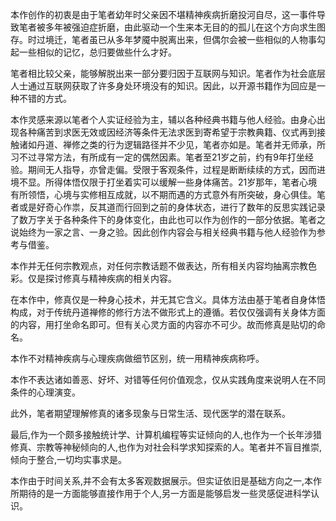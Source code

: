 本作创作的初衷是由于笔者幼年时父亲因不堪精神疾病折磨投河自尽，这一事件导致笔者被多年被强迫症折磨，由此驱动一个生来本无目的的孤儿在这个方向求生图存。时过境迁，笔者虽已从多年梦魇中脱离出来，但偶尔会被一些相似的人物事勾起一些相似的记忆，总归要做些什么才好。

笔者相比较父亲，能够解脱出来一部分要归因于互联网与知识。笔者作为社会底层人士通过互联网获取了许多身处环境没有的知识。因此，以开源书籍作为回应是一种不错的方式。

本作灵感来源以笔者个人实证经验为主，辅以各种经典书籍与他人经验。由身心出现各种痛苦到求医无效或因经济等条件无法求医到寄希望于宗教典籍、仪式再到接触诸如丹道、禅修之类的行为逻辑路径并不少见，笔者亦如是。笔者并无师承，所习不过寻常方法，有所成有一定的偶然因素。笔者至21岁之前，约有9年打坐经验。期间无人指导，亦曾走偏。受限于客观条件，过程是断断续续的方式，因而进境不显。所得体悟仅限于打坐着实可以缓解一些身体痛苦。21岁那年，笔者心境有所领悟，心境与实修相互成就，以不期而遇的方式意外有所突破，身心俱佳。笔者或是好奇心作祟，反其道而行回到之前的身体状态，进行了数年的反思实践记录了数万字关于各种条件下的身体变化，由此也可以作为创作的一部分依据。笔者之说始终为一家之言、一身之验。因此创作内容会与相关经典书籍与他人经验作为参考与借鉴。

本作并无任何宗教观点，对任何宗教话题不做表达，所有相关内容均抽离宗教色彩。仅是探讨修真与精神疾病的相关内容。

在本作中，修真仅是一种身心技术，并无其它含义。具体方法由基于笔者自身体悟构成，对于传统丹道禅修的修行方法不做形式上的遵循。若仅仅强调有关身体方面的内容，用打坐命名即可。但有关心灵方面的内容亦不可少。故而修真是贴切的命名。

本作不对精神疾病与心理疾病做细节区别，统一用精神疾病称呼。

本作不表达诸如善恶、好坏、对错等任何价值观念，仅从实践角度来说明人在不同条件的心理演变。

此外，笔者期望理解修真的诸多现象与日常生活、现代医学的潜在联系。

最后,作为一个颇多接触统计学、计算机编程等实证倾向的人,也作为一个长年涉猎修真、宗教等神秘倾向的人,也作为对社会科学求知探索的人。笔者并不盲目推崇,倾向于整合,一切均实事求是。

本作由于时间关系,并不会有太多客观数据展示。但实证依旧是基础方向之一,本作所期待的是一方面能够直接作用于个人,另一方面是能够启发一些灵感促进科学认识。

